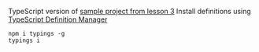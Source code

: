 TypeScript version of [sample project from lesson 3](https://github.com/krambertech/react-essential-course/tree/master/03-environment)
Install definitions using [TypeScript Definition Manager](https://github.com/typings/typings)
```
npm i typings -g
typings i
```